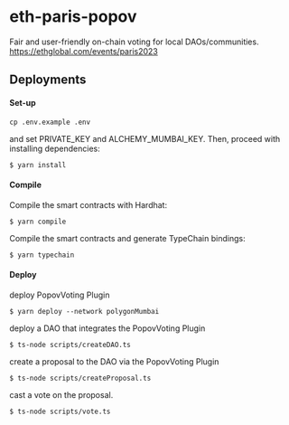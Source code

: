 # eth-paris-popov

Fair and user-friendly on-chain voting for local DAOs/communities.
https://ethglobal.com/events/paris2023

## Deployments

#### Set-up
```shell
cp .env.example .env
```

and set PRIVATE_KEY and ALCHEMY_MUMBAI_KEY.
Then, proceed with installing dependencies:
```shell
$ yarn install
```

#### Compile
Compile the smart contracts with Hardhat:
```shell
$ yarn compile
```

Compile the smart contracts and generate TypeChain bindings:
```shell
$ yarn typechain
```

#### Deploy
deploy PopovVoting Plugin
```shell
$ yarn deploy --network polygonMumbai
```
deploy a DAO that integrates the PopovVoting Plugin
```shell
$ ts-node scripts/createDAO.ts
```
create a proposal to the DAO via the PopovVoting Plugin
```shell
$ ts-node scripts/createProposal.ts
```
cast a vote on the proposal.
```shell
$ ts-node scripts/vote.ts
```

